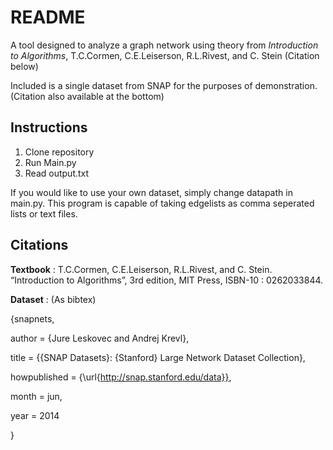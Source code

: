 # README

A tool designed to analyze a graph network using theory from *Introduction to Algorithms*, T.C.Cormen, C.E.Leiserson, R.L.Rivest, and C. Stein (Citation below)

Included is a single dataset from SNAP for the purposes of demonstration.(Citation also available at the bottom)


## Instructions

1. Clone repository
2. Run Main.py
3. Read output.txt

If you would like to use your own dataset, simply change datapath in main.py. This program is capable of taking edgelists as comma seperated lists
or text files.



## Citations

**Textbook** : T.C.Cormen, C.E.Leiserson, R.L.Rivest, and C. Stein. “Introduction to Algorithms”, 3rd edition, MIT Press, ISBN-10 : 0262033844. 

**Dataset** : (As bibtex)

{snapnets,
  
  author       = {Jure Leskovec and Andrej Krevl},
  
  title        = {{SNAP Datasets}: {Stanford} Large Network Dataset Collection},
  
  howpublished = {\url{http://snap.stanford.edu/data}},
  
  month        = jun,
  
  year         = 2014

}